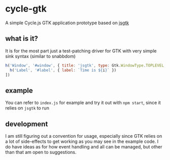 # cycle-gtk
A simple Cycle.js GTK application prototype based on [jsgtk](https://github.com/WebReflection/jsgtk)

## what is it?
It is for the most part just a test-patching driver for GTK with very simple sink syntax (similar to snabbdom)
```javascript
h('Window', '#window', { title: 'jsgtk', type: Gtk.WindowType.TOPLEVEL, windowPosition: Gtk.WindowPosition.CENTER }, [
  h('Label', '#label', { label: `Time is ${i}` })
])
```

## example
You can refer to `index.js` for example and try it out with `npm start`, since it relies on `jsgtk` to run

## development
I am still figuring out a convention for usage, especially since GTK relies on a lot of side-effects to get
working as you may see in the example code. I do have ideas as for how event handling and all can be managed,
but other than that am open to suggestions.
